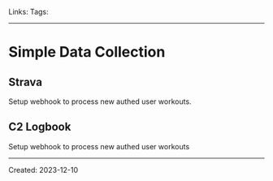 Links: 
Tags:
___
# Simple Data Collection
## Strava
Setup webhook to process new authed user workouts.
## C2 Logbook
Setup webhook to process new authed user workouts

___
Created: 2023-12-10

